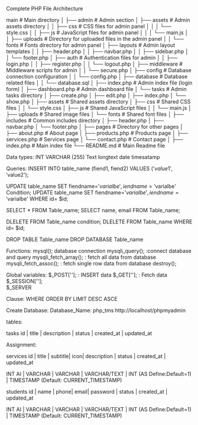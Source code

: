 Complete PHP File Architecture

main                     # Main directory
│
├── admin                # Admin section
│   ├── assets           # Admin assets directory
│   │   ├── css          # CSS files for admin panel
│   │   │   └── style.css
│   │   ├── js           # JavaScript files for admin panel
│   │   │   └── main.js
│   │   ├── uploads      # Directory for uploaded files in the admin panel
│   │   └── fonts        # Fonts directory for admin panel
│   ├── layouts          # Admin layout templates
│   │   ├── header.php
│   │   ├── navbar.php
│   │   ├── sidebar.php
│   │   └── footer.php
│   ├── auth             # Authentication files for admin
│   │   ├── login.php
│   │   ├── register.php
│   │   └── logout.php
│   ├── middleware       # Middleware scripts for admin
│   │   └── secure.php
│   ├── config           # Database connection configuration
│   │   └── config.php
│   ├── database         # Database related files
│   │   └── database.sql
│   ├── index.php        # Admin index file (login form)
│   ├── dashboard.php    # Admin dashboard file
│   └── tasks            # Admin tasks directory
│       ├── create.php
│       ├── edit.php
│       ├── index.php
│       └── show.php
│
├── assets               # Shared assets directory
│   ├── css              # Shared CSS files
│   │   └── style.css
│   ├── js               # Shared JavaScript files
│   │   └── main.js
│   ├── uploads          # Shared image files
│   └── fonts            # Shared font files
│
├── includes             # Common includes directory
│   ├── header.php
│   ├── navbar.php
│   └── footer.php
│
├── pages                # Directory for other pages
│   ├── about.php        # About page
│   ├── products.php     # Products page
│   ├── services.php     # Services page
│   └── contact.php      # Contact page
│
├── index.php            # Main index file
└── README.md            # Main Readme file



Data types:
INT
VARCHAR (255)
Text
longtext
date
timesatamp

Queries:
INSERT INTO table_name (fiend1, fiend2) VALUES ('$value1', '$value2');

UPDATE table_name SET fiendname='$varialbe', iendname='$varialbe' Condition;
UPDATE table_name SET fiendname='$varialbe', iendname='$varialbe' WHERE id= $id;

SELECT * FROM Table_name;
SELECT name, email FROM Table_name;

DLELETE FROM Table_name condition;
DLELETE FROM Table_name WHERE id= $id;

DROP TABLE Table_name
DROP DATABASE Table_name



Functions:
mysql();  database connection
mysqli_query();  :connect database and query
mysqli_fetch_array();  : fetch all data from database
mysqli_fetch_assoc();  : fetch single row data from database
destroy(); 


Global variables:
$_POST[''];  : INSERT data
$_GET[''];  : Fetch data
$_SESSION[''];  
$_SERVER


Clause:
WHERE
ORDER BY
LIMIT
DESC
ASCE






Create Database:
Database_Name: php_tms
http://localhost/phpmyadmin

tables:

tasks
id | title | description | status | created_at | updated_at


Assignment:

services
id | title | subtitle| icon| description | status | created_at | updated_at

INT AI | VARCHAR | VARCHAR | VARCHAR/TEXT | INT (AS Define:Default=1) | TIMESTAMP (Default: CURRENT_TIMESTAMP)


students
id | name | phone| email| password | status | created_at | updated_at

INT AI | VARCHAR | VARCHAR | VARCHAR/TEXT | INT (AS Define:Default=1) | TIMESTAMP (Default: CURRENT_TIMESTAMP)

